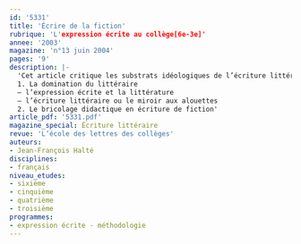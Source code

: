 ```yaml
---
id: '5331'
title: 'Écrire de la fiction'
rubrique: 'L'expression écrite au collège[6e-3e]'
annee: '2003'
magazine: 'n°13 juin 2004'
pages: '9'
description: |-
  'Cet article critique les substrats idéologiques de l’écriture littéraire et développe une réflexion sur l’activité d’écriture et l’apprentissage de l’écriture de fiction.
  1. La domination du littéraire
  – l’expression écrite et la littérature
  – l’écriture littéraire ou le miroir aux alouettes
  2. Le bricolage didactique en écriture de fiction'
article_pdf: '5331.pdf'
magazine_special: Écriture littéraire
revue: 'L’école des lettres des collèges'
auteurs:
- Jean-François Halté
disciplines:
- français
niveau_etudes:
- sixième
- cinquième
- quatrième
- troisième
programmes:
- expression écrite - méthodologie
---
```

